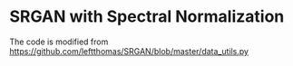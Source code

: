 # SRGAN with Spectral Normalization

The code is modified from https://github.com/leftthomas/SRGAN/blob/master/data_utils.py


